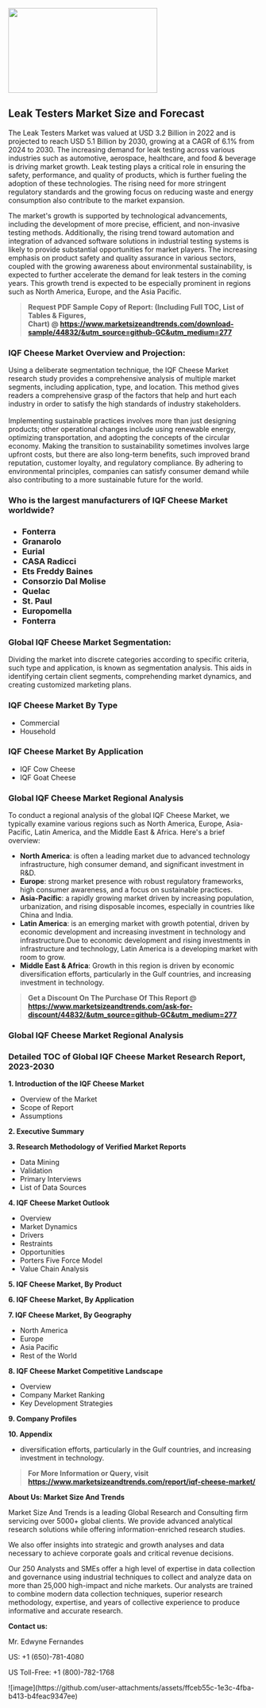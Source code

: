 <p><img class="alignnone size-medium wp-image-20088" src="https://ffe5etoiles.com/wp-content/uploads/2024/12/MST1-300x171.png" alt="" width="300" height="171" /></p><h2>Leak Testers Market Size and Forecast</h2><p>The Leak Testers Market was valued at USD 3.2 Billion in 2022 and is projected to reach USD 5.1 Billion by 2030, growing at a CAGR of 6.1% from 2024 to 2030. The increasing demand for leak testing across various industries such as automotive, aerospace, healthcare, and food & beverage is driving market growth. Leak testing plays a critical role in ensuring the safety, performance, and quality of products, which is further fueling the adoption of these technologies. The rising need for more stringent regulatory standards and the growing focus on reducing waste and energy consumption also contribute to the market expansion.</p><p>The market's growth is supported by technological advancements, including the development of more precise, efficient, and non-invasive testing methods. Additionally, the rising trend toward automation and integration of advanced software solutions in industrial testing systems is likely to provide substantial opportunities for market players. The increasing emphasis on product safety and quality assurance in various sectors, coupled with the growing awareness about environmental sustainability, is expected to further accelerate the demand for leak testers in the coming years. This growth trend is expected to be especially prominent in regions such as North America, Europe, and the Asia Pacific.</p></p><blockquote id="" class=""><strong>Request PDF Sample Copy of Report: (Including Full TOC, List of Tables &amp; Figures, Chart)&nbsp;@&nbsp;<strong><a href="https://www.marketsizeandtrends.com/download-sample/44832/&utm_source=github-GC&utm_medium=277" target="_blank">https://www.marketsizeandtrends.com/download-sample/44832/&utm_source=github-GC&utm_medium=277</a></strong></strong></blockquote><h3 id="" class="">IQF Cheese Market&nbsp;Overview and Projection:</h3><p id="" class="">Using a deliberate segmentation technique, the IQF Cheese Market research study provides a comprehensive analysis of multiple market segments, including application, type, and location. This method gives readers a comprehensive grasp of the factors that help and hurt each industry in order to satisfy the high standards of industry stakeholders. <br /> <br />Implementing sustainable practices involves more than just designing products; other operational changes include using renewable energy, optimizing transportation, and adopting the concepts of the circular economy. Making the transition to sustainability sometimes involves large upfront costs, but there are also long-term benefits, such improved brand reputation, customer loyalty, and regulatory compliance. By adhering to environmental principles, companies can satisfy consumer demand while also contributing to a more sustainable future for the world.</p><h3 id="" class="">Who is the largest manufacturers of&nbsp;IQF Cheese Market worldwide?</h3><h3 class=""><p><ul><li>Fonterra </li><li> Granarolo </li><li> Eurial </li><li> CASA Radicci </li><li> Ets Freddy Baines </li><li> Consorzio Dal Molise </li><li> Quelac </li><li> St. Paul </li><li> Europomella </li><li> Fonterra</li></ul></p></h3><h3 id="" class="">Global&nbsp;IQF Cheese Market Segmentation:</h3><p id="" class="">Dividing the market into discrete categories according to specific criteria, such type and application, is known as segmentation analysis. This aids in identifying certain client segments, comprehending market dynamics, and creating customized marketing plans.</p><h3 id="" class="">IQF Cheese Market&nbsp;By Type</h3><p><p><ul><li>Commercial </li><li> Household</p></li></ul></p></p><h3 id="" class="">IQF Cheese Market&nbsp;By Application</h3><p class=""><p><ul><li>IQF Cow Cheese </li><li> IQF Goat Cheese</li></ul></p></p><h3 id="" class="">Global IQF Cheese Market Regional Analysis</h3><p id="" class="">To conduct a regional analysis of the global IQF Cheese Market, we typically examine various regions such as North America, Europe, Asia-Pacific, Latin America, and the Middle East &amp; Africa. Here's a brief overview:</p><ul><li><strong>North America</strong>: is often a leading market due to advanced technology infrastructure, high consumer demand, and significant investment in R&amp;D.</li><li><strong>Europe</strong>: strong market presence with robust regulatory frameworks, high consumer awareness, and a focus on sustainable practices.</li><li><strong>Asia-Pacific</strong>: a rapidly growing market driven by increasing population, urbanization, and rising disposable incomes, especially in countries like China and India.</li><li><strong>Latin America</strong>: is an emerging market with growth potential, driven by economic development and increasing investment in technology and infrastructure.Due to economic development and rising investments in infrastructure and technology, Latin America is a developing market with room to grow.</li><li><strong>Middle East &amp; Africa</strong>: Growth in this region is driven by economic diversification efforts, particularly in the Gulf countries, and increasing investment in technology.</li></ul><blockquote id="" class=""><strong>Get a Discount On The Purchase Of This Report @ <strong><a href="https://www.marketsizeandtrends.com/ask-for-discount/44832/&utm_source=github-GC&utm_medium=277" target="_blank">https://www.marketsizeandtrends.com/ask-for-discount/44832/&utm_source=github-GC&utm_medium=277</a></strong></strong></blockquote><h3 id="" class="">Global IQF Cheese Market Regional Analysis</h3><h3 id="" class="">Detailed TOC of Global IQF Cheese Market Research Report, 2023-2030</h3><p id="" class=""><strong>1. Introduction of the IQF Cheese Market</strong></p><ul><li>Overview of the Market</li><li>Scope of Report</li><li>Assumptions</li></ul><p id="" class=""><strong>2. Executive Summary</strong></p><p id="" class=""><strong>3. Research Methodology of Verified Market Reports</strong></p><ul><li>Data Mining</li><li>Validation</li><li>Primary Interviews</li><li>List of Data Sources</li></ul><p id="" class=""><strong>4. IQF Cheese Market Outlook</strong></p><ul><li>Overview</li><li>Market Dynamics</li><li>Drivers</li><li>Restraints</li><li>Opportunities</li><li>Porters Five Force Model</li><li>Value Chain Analysis</li></ul><p id="" class=""><strong>5. IQF Cheese Market, By Product</strong></p><p id="" class=""><strong>6. IQF Cheese Market, By Application</strong></p><p id="" class=""><strong>7. IQF Cheese Market, By Geography</strong></p><ul><li>North America</li><li>Europe</li><li>Asia Pacific</li><li>Rest of the World</li></ul><p id="" class=""><strong>8. IQF Cheese Market Competitive Landscape</strong></p><ul><li>Overview</li><li>Company Market Ranking</li><li>Key Development Strategies</li></ul><p id="" class=""><strong>9. Company Profiles</strong></p><p id="" class=""><strong>10. Appendix</strong></p><ul><li>diversification efforts, particularly in the Gulf countries, and increasing investment in technology.</li></ul><blockquote id="" class=""><strong>For More Information or Query, visit <strong><strong><a href="https://www.marketsizeandtrends.com/report/iqf-cheese-market/" target="_blank">https://www.marketsizeandtrends.com/report/iqf-cheese-market/</a></strong></strong></strong></blockquote><p id="" class=""><strong>About Us: Market Size And Trends</strong></p><p id="" class="">Market Size And Trends is a leading Global Research and Consulting firm servicing over 5000+ global clients. We provide advanced analytical research solutions while offering information-enriched research studies.</p><p id="" class="">We also offer insights into strategic and growth analyses and data necessary to achieve corporate goals and critical revenue decisions.</p><p id="" class="">Our 250 Analysts and SMEs offer a high level of expertise in data collection and governance using industrial techniques to collect and analyze data on more than 25,000 high-impact and niche markets. Our analysts are trained to combine modern data collection techniques, superior research methodology, expertise, and years of collective experience to produce informative and accurate research.</p><p id="" class=""><strong>Contact us:</strong></p><p id="" class="">Mr. Edwyne Fernandes</p><p id="" class="">US: +1 (650)-781-4080</p><p id="" class="">US Toll-Free: +1 (800)-782-1768</p>
![image](https://github.com/user-attachments/assets/ffceb55c-1e3c-4fba-b413-b4feac9347ee)
